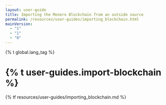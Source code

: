 ```yaml
---
layout: user-guide
title: Importing the Monero Blockchain from an outside source
permalink: /resources/user-guides/importing_blockchain.html
mainVersion:
  - "1"
  - "1"
  - "0"
---
```


{% t global.lang_tag %}
<h1>{% t user-guides.import-blockchain %}</h1>
{% tf resources/user-guides/importing_blockchain.md %}
